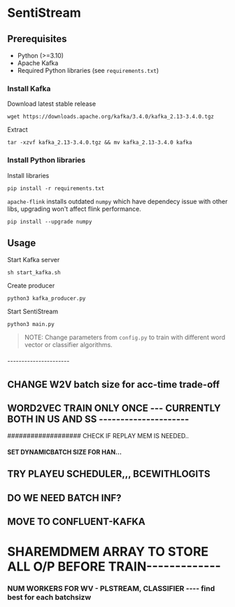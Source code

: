 # SentiStream

## Prerequisites

- Python (>=3.10)
- Apache Kafka
- Required Python libraries (see `requirements.txt`) 

### Install Kafka

Download latest stable release
```
wget https://downloads.apache.org/kafka/3.4.0/kafka_2.13-3.4.0.tgz
```

Extract
```
tar -xzvf kafka_2.13-3.4.0.tgz && mv kafka_2.13-3.4.0 kafka
```

### Install Python libraries

Install libraries
```
pip install -r requirements.txt
```

`apache-flink` installs outdated `numpy` which have dependecy issue with other libs, upgrading won't affect flink performance.

```
pip install --upgrade numpy
```

## Usage


Start Kafka server
```
sh start_kafka.sh
```

Create producer
```
python3 kafka_producer.py
```

Start SentiStream
```
python3 main.py
```

> NOTE: Change parameters from `config.py` to train with different word vector or classifier algorithms.


###### ----------------------

## CHANGE W2V batch size for acc-time trade-off

## WORD2VEC TRAIN ONLY ONCE --- CURRENTLY BOTH IN US AND SS ---------------------
################### CHECK IF REPLAY MEM IS NEEDED..
#### SET DYNAMICBATCH SIZE FOR HAN...
## TRY PLAYEU SCHEDULER,,, BCEWITHLOGITS

## DO WE NEED BATCH INF?

## MOVE TO CONFLUENT-KAFKA

# SHAREMDMEM ARRAY TO STORE ALL O/P BEFORE TRAIN-------------
### NUM WORKERS FOR WV - PLSTREAM, CLASSIFIER ---- find best for each batchsizw